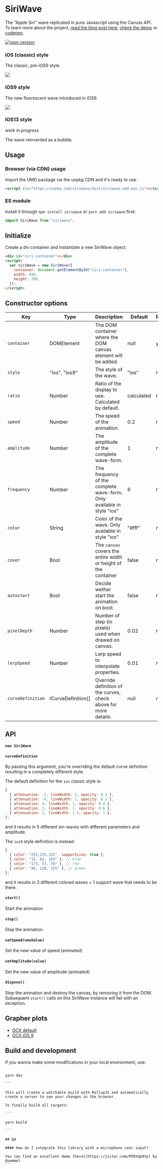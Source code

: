 # SiriWave

The "Apple Siri" wave replicated in pure Javascript using the Canvas API. To learn more about the project, [read the blog post here](https://dev.to/kopiro/how-i-built-the-siriwavejs-library-a-look-at-the-math-and-the-code-l0o), [check the demo](http://kopiro.github.io/siriwave) or [codepen](https://codepen.io/kopiro/pen/oNYepEb).

[![npm version](https://badge.fury.io/js/siriwave.svg)](https://badge.fury.io/js/siriwave)

### iOS (classic) style

The classic, pre-iOS9 style.

<img src="etc/classic.gif" />

### iOS9 style

The new fluorescent wave introduced in iOS9.

<img src="etc/ios9.gif" />

### iOS13 style

_work in progress_

The wave reinvented as a bubble.

## Usage

### Browser (via CDN) usage

Import the UMD package via the unpkg CDN and it's ready to use.

```html
<script src="https://unpkg.com/siriwave/dist/siriwave.umd.min.js"></script>
```

### ES module

Install it through `npm install siriwave` or `yarn add siriwave` first:

```js
import SiriWave from "siriwave";
```

## Initialize

Create a div container and instantiate a new SiriWave object:

```html
<div id="siri-container"></div>
<script>
  var siriWave = new SiriWave({
    container: document.getElementById("siri-container"),
    width: 640,
    height: 200,
  });
</script>
```

## Constructor options

| Key               | Type               | Description                                                            | Default    | Required |
| ----------------- | ------------------ | ---------------------------------------------------------------------- | ---------- | -------- |
| `container`       | DOMElement         | The DOM container where the DOM canvas element will be added.          | null       | yes      |
| `style`           | "ios", "ios9"      | The style of the wave.                                                 | "ios"      | no       |
| `ratio`           | Number             | Ratio of the display to use. Calculated by default.                    | calculated | no       |
| `speed`           | Number             | The speed of the animation.                                            | 0.2        | no       |
| `amplitude`       | Number             | The amplitude of the complete wave-form.                               | 1          | no       |
| `frequency`       | Number             | The frequency of the complete wave-form. Only available in style "ios" | 6          | no       |
| `color`           | String             | Color of the wave. Only available in style "ios"                       | "#fff"     | no       |
| `cover`           | Bool               | The `canvas` covers the entire width or height of the container        | false      | no       |
| `autostart`       | Bool               | Decide wether start the animation on boot.                             | false      | no       |
| `pixelDepth`      | Number             | Number of step (in pixels) used when drawed on canvas.                 | 0.02       | no       |
| `lerpSpeed`       | Number             | Lerp speed to interpolate properties.                                  | 0.01       | no       |
| `curveDefinition` | ICurveDefinition[] | Override definition of the curves, check above for more details.       | null       | no       |

## API

#### `new SiriWave`

#### `curveDefinition`

By passing this argument, you're overriding the default curve definition resulting in a completely different style.

The default definition for the `ios` classic style is:

```js
[
  { attenuation: -2, lineWidth: 1, opacity: 0.1 },
  { attenuation: -6, lineWidth: 1, opacity: 0.2 },
  { attenuation: 4, lineWidth: 1, opacity: 0.4 },
  { attenuation: 2, lineWidth: 1, opacity: 0.6 },
  { attenuation: 1, lineWidth: 1.5, opacity: 1 },
];
```

and it results in 5 different sin-waves with different parameters and amplitude.

The `ios9` style definition is instead:

```js
[
  { color: "255,255,255", supportLine: true },
  { color: "15, 82, 169" }, // blue
  { color: "173, 57, 76" }, // red
  { color: "48, 220, 155" }, // green
];
```

and it results in 3 different colored waves + 1 support wave that needs to be there.

#### `start()`

Start the animation

#### `stop()`

Stop the animation.

#### `setSpeed(newValue)`

Set the new value of speed (animated)

#### `setAmplitude(value)`

Set the new value of amplitude (animated)

#### `dispose()`

Stop the animation and destroy the canvas, by removing it from the DOM.
Subsequent `start()` calls on this SiriWave instance will fail with an exception.

## Grapher plots

- [GCX default](etc/gcx/default.gcx)
- [GCX iOS 9](etc/gcx/ios9.gcx)

## Build and development

If you wanna make some modifications in your local environment, use:

````

yarn dev

```

this will create a watchable build with RollupJS and automatically create a server to see your changes in the browser.

To finally build all targets:

```

yarn build

```

## QA

#### How do I integrate this library with a microphone user input?

You can find an excellent demo [here](https://jsitor.com/PPQtOp9Yp) by @semmel
```
````
